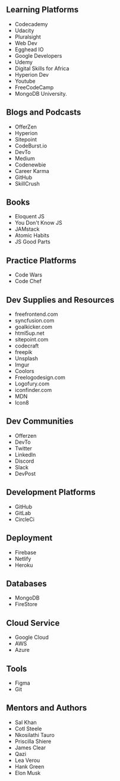 ## Learning Platforms
- Codecademy
- Udacity
- Pluralsight
- Web Dev
- Egghead IO
- Google Developers
- Udemy
- Digital Skills for Africa
- Hyperion Dev
- Youtube
- FreeCodeCamp
- MongoDB University.

## Blogs and Podcasts
- OfferZen
- Hyperion
- Sitepoint
- CodeBurst.io
- DevTo
- Medium
- Codenewbie
- Career Karma
- GitHub
- SkillCrush

## Books
- Eloquent JS
- You Don't Know JS
- JAMstack
- Atomic Habits
- JS Good Parts

## Practice Platforms
- Code Wars
- Code Chef

## Dev Supplies and Resources
- freefrontend.com
- syncfusion.com
- goalkicker.com
- html5up.net
- sitepoint.com
- codecraft
- freepik
- Unsplash
- Imgur
- Coolors
- Freelogodesign.com
- Logofury.com
- iconfinder.com 
- MDN
- Icon8

## Dev Communities
- Offerzen
- DevTo
- Twitter
- LinkedIn
- Discord
- Slack
- DevPost

## Development Platforms
- GitHub
- GitLab
- CircleCi

## Deployment
- Firebase
- Netlify
- Heroku

## Databases
- MongoDB
- FireStore

## Cloud Service
- Google Cloud
- AWS
- Azure

## Tools
- Figma
- Git

## Mentors and Authors
- Sal Khan
- Cotl Steele
- Nkosilathi Tauro
- Priscilla Shiere
- James Clear
- Qazi
- Lea Verou
- Hank Green
- Elon Musk
